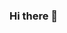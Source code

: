 ### Hi there 👋

<!--
**anapaula025/anapaula025** is a ✨ _special_ ✨ repository because its `README.md` (this file) appears on your GitHub profile.

Here are some ideas to get you started:

- 🔭 I’m currently working on JavaScript
- 🌱 I’m currently learning HTML and CSS
- 👯 I’m looking to collaborate on my college
- 🤔 I’m looking for help with HTML and CSS
- 💬 Ask me about JavaScript, fronnt end
- 📫 How to reach me: gmail
- 😄 Pronouns: ...
- ⚡ Fun fact: ...
-->
